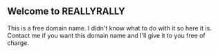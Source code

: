 ## Welcome to REALLYRALLY

This is a free domain name. I didn't know what to do with it so here it is. Contact me if you want this domain name and 
I'll give it to you free of charge.
